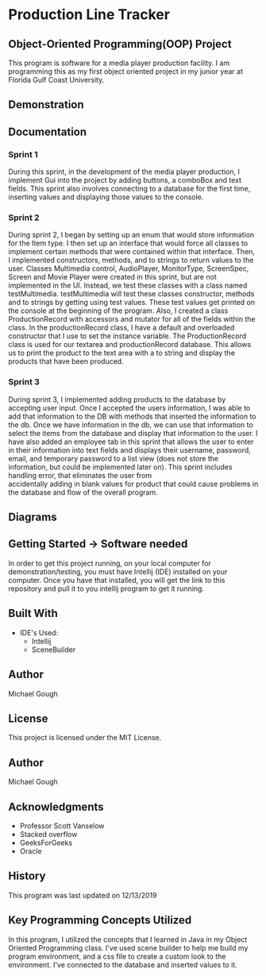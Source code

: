 # Production Line Tracker
## Object-Oriented Programming(OOP) Project
This program is software for a media player production facility.
I am programming this as my first object oriented project in my junior year at Florida Gulf Coast University.

## Demonstration 

## Documentation 

### Sprint 1 

During this sprint, in the development of the media player production, 
I implement Gui into the project by adding buttons, a comboBox and text fields. 
This sprint also involves connecting to a database for the first time, inserting values 
and displaying those values to the console.

### Sprint 2

During sprint 2, I began by setting up an enum that would store information for the Item type.
I then set up an interface that would force all classes to implement certain methods that were 
contained within that interface. Then, I implemented constructors, methods, and to strings to return
values to the user. Classes Multimedia control, AudioPlayer, MonitorType, ScreenSpec, Screen and 
Movie Player were created in this sprint, but are not implemented in the UI. Instead, we test these 
classes with a class named testMultimedia. testMultimedia will test these classes constructor, methods 
and to strings by getting using test values. These test values get printed on the console at the
beginning of the program. Also, I created a class ProductionRecord with accessors and mutator for all 
of the fields within the class. In the productionRecord class, I have a default and overloaded constructor
that I use to set the instance variable. The ProductionRecord class is used for our textarea and 
productionRecord database. This allows us to print the product to the text area with a to string and 
display the products that have been produced. 

### Sprint 3

During sprint 3, I implemented adding products to the database by accepting user input. Once I accepted 
the users information, I was able to add that information to the DB with methods that inserted the 
information to the db. Once we have information in the db, we can use that information to select the items
from the database and display that information to the user. I have also added an employee tab in this 
sprint that allows the user to enter in their information into text fields and displays their 
username, password, email, and temporary password to a list view (does not store the information, but 
could be implemented later on). This sprint includes handling error, that eliminates the user from  
accidentally adding in blank values for product that could cause problems in the database and flow of 
the overall program.

## Diagrams

## Getting Started -> Software needed

In order to get this project running, on your local computer for demonstration/testing, 
you must have Intellij (IDE) installed on your computer. 
Once you have that installed, you will get the link to this repository and pull it to you
intellij program to get it running.

## Built With

* IDE's Used:
    * Intellij
    * SceneBuilder
    
## Author

Michael Gough

## License

This project is licensed under the MIT License.

## Author

Michael Gough

## Acknowledgments

* Professor Scott Vanselow
* Stacked overflow
* GeeksForGeeks
* Oracle

## History

This program was last updated on 12/13/2019

## Key Programming Concepts Utilized

In this program, I utilized the concepts that I learned in Java in my Object Oriented Programming class.
I've used scene builder to help me build my program environment, and a css file to create a custom 
look to the environment. I've connected to the database and inserted values to it.
